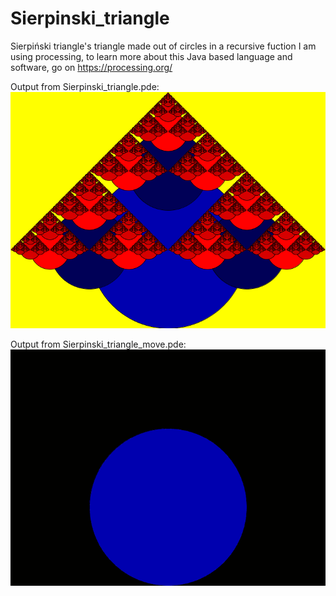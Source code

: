 # Sierpinski_triangle
Sierpiński triangle's triangle made out of circles in a recursive fuction
I am using processing, to learn more about this Java based language and software, go on https://processing.org/

Output from Sierpinski_triangle.pde:
![Sierpiński triangle](/pictures/triangle_0001.png)


Output from Sierpinski_triangle_move.pde: 
![Sierpiński triangle](/pictures/triangleAnimation.gif)

